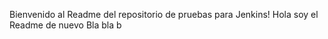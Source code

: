 Bienvenido al Readme del repositorio de pruebas para Jenkins!
Hola soy el Readme de nuevo
Bla bla b
